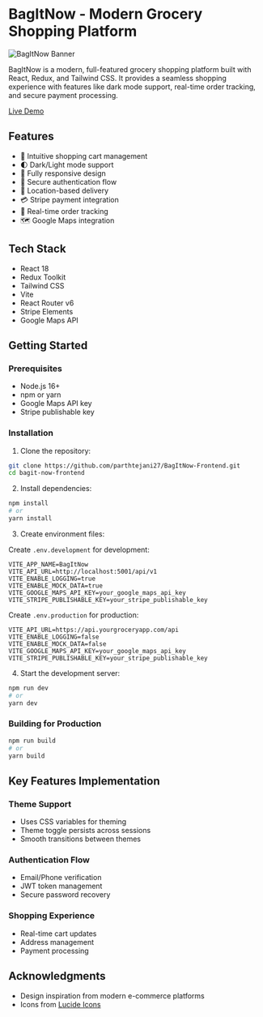 # BagItNow - Modern Grocery Shopping Platform

![BagItNow Banner]([public/assets/images/banner.png](https://github.com/user-attachments/assets/33e4cc23-6f84-418c-be32-2f3224c102e4))

BagItNow is a modern, full-featured grocery shopping platform built with React, Redux, and Tailwind CSS. It provides a seamless shopping experience with features like dark mode support, real-time order tracking, and secure payment processing.

[Live Demo](https://bag-it-now-frontend.vercel.app/)

## Features

- 🛒 Intuitive shopping cart management
- 🌓 Dark/Light mode support
- 📱 Fully responsive design
- 🔐 Secure authentication flow
- 📍 Location-based delivery
- 💳 Stripe payment integration
- 🚚 Real-time order tracking
- 🗺️ Google Maps integration

## Tech Stack

- React 18
- Redux Toolkit
- Tailwind CSS
- Vite
- React Router v6
- Stripe Elements
- Google Maps API

## Getting Started

### Prerequisites

- Node.js 16+
- npm or yarn
- Google Maps API key
- Stripe publishable key

### Installation

1. Clone the repository:

```bash
git clone https://github.com/parthtejani27/BagItNow-Frontend.git
cd bagit-now-frontend
```

2. Install dependencies:

```bash
npm install
# or
yarn install
```

3. Create environment files:

Create `.env.development` for development:

```env
VITE_APP_NAME=BagItNow
VITE_API_URL=http://localhost:5001/api/v1
VITE_ENABLE_LOGGING=true
VITE_ENABLE_MOCK_DATA=true
VITE_GOOGLE_MAPS_API_KEY=your_google_maps_api_key
VITE_STRIPE_PUBLISHABLE_KEY=your_stripe_publishable_key
```

Create `.env.production` for production:

```env
VITE_API_URL=https://api.yourgroceryapp.com/api
VITE_ENABLE_LOGGING=false
VITE_ENABLE_MOCK_DATA=false
VITE_GOOGLE_MAPS_API_KEY=your_google_maps_api_key
VITE_STRIPE_PUBLISHABLE_KEY=your_stripe_publishable_key
```

4. Start the development server:

```bash
npm run dev
# or
yarn dev
```

### Building for Production

```bash
npm run build
# or
yarn build
```

## Key Features Implementation

### Theme Support

- Uses CSS variables for theming
- Theme toggle persists across sessions
- Smooth transitions between themes

### Authentication Flow

- Email/Phone verification
- JWT token management
- Secure password recovery

### Shopping Experience

- Real-time cart updates
- Address management
- Payment processing

## Acknowledgments

- Design inspiration from modern e-commerce platforms
- Icons from [Lucide Icons](https://lucide.dev)
